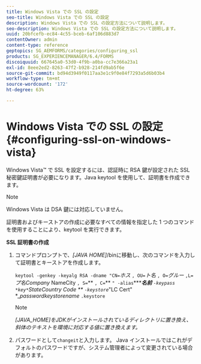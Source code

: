 ```yaml
---
title: Windows Vista での SSL の設定
seo-title: Windows Vista での SSL の設定
description: Windows Vista での SSL の設定方法について説明します。
seo-description: Windows Vista での SSL の設定方法について説明します。
uuid: 20bfcefb-ec84-4c55-bceb-6af106d883d7
contentOwner: admin
content-type: reference
geptopics: SG_AEMFORMS/categories/configuring_ssl
products: SG_EXPERIENCEMANAGER/6.4/FORMS
discoiquuid: 667645a0-53d0-4f9b-a0ba-cc7e366a23a1
exl-id: 8eee2ed2-8263-47f2-b928-214fd9ab5f6e
source-git-commit: bd94d3949f0117aa3e1c9f0e84f7293a5d6b03b4
workflow-type: tm+mt
source-wordcount: '172'
ht-degree: 63%

---
```


# Windows Vista での SSL の設定 {#configuring-ssl-on-windows-vista}

Windows Vista™ で SSL を設定するには、認証時に RSA 鍵が設定された SSL 秘密鍵証明書が必要になります。Java keytool を使用して、証明書を作成できます。

>[!NOTE]
>
>Windows Vista は DSA 鍵には対応していません。

証明書およびキーストアの作成に必要なすべての情報を指定した 1 つのコマンドを使用することにより、keytool を実行できます。

**SSL 証明書の作成**

1. コマンドプロンプトで、*[JAVA HOME]*/binに移動し、次のコマンドを入力して証明書とキーストアを作成します。

   `keytool -genkey -keyalg RSA -dname "CN=`*ホス* `, OU=`*ト名* `, O=`*グルー* `,L=`*プ名Company* NameCity `, S=`** `, C=`** `" -alias`******名前** `-keypass` `*key*`StateCountry Code ** `-keystore`*&quot;LC Cert&quot;  *_*passwordkeystorename* `.keystore`

   >[!NOTE]
   >
   >*[JAVA_HOME]をJDKがインストールされているディレクトリに置き換え、斜体のテキストを環境に対応する値に置き換えます。*

1. パスワードとして`changeit`と入力します。 Java インストールではこれがデフォルトのパスワードですが、システム管理者によって変更されている場合があります。
